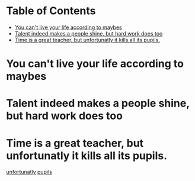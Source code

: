 
# Table of Contents

-   [You can't live your life according to maybes](#org38175be)
-   [Talent indeed makes a people shine, but hard work does too](#org21c5ec1)
-   [Time is a great teacher, but unfortunatly it kills all its pupils.](#org209252f)



<a id="org38175be"></a>

# You can't live your life according to maybes


<a id="org21c5ec1"></a>

# Talent indeed makes a people shine, but hard work does too


<a id="org209252f"></a>

# Time is a great teacher, but unfortunatly it kills all its pupils.

[unfortunatly](https://youglish.com/getbyid/6808171/unfortunately/english)
[pupils](https://youglish.com/getbyid/32048681/pupil/english)
